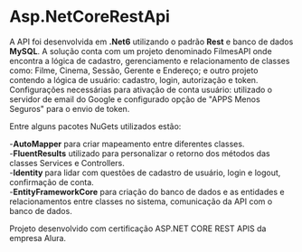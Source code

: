 # Asp.NetCoreRestApi

<p>
A API foi desenvolvida em <b>.Net6</b> utilizando o padrão <b>Rest</b> e banco de dados <b>MySQL</b>. A solução conta com um projeto denominado FilmesAPI onde encontra a lógica de cadastro, gerenciamento e relacionamento de classes como: Filme, Cinema, Sessão, Gerente e Endereço; e outro projeto contendo a lógica de usuário: cadastro, login, autorização e token. 
Configurações necessárias para ativação de conta usuário: utilizado o servidor de email do Google e configurado opção de "APPS Menos Seguros" para o envio de token.
</p>
Entre alguns pacotes NuGets utilizados estão:
<p>
-<b>AutoMapper</b> para criar mapeamento entre diferentes classes.<br> 
-<b>FluentResults</b> utilizado para personalizar o retorno dos métodos das classes Services e Controllers.<br>
-<b>Identity </b> para lidar com questões de cadastro de usuário, login e logout, confirmação de conta.<br>
-<b>EntityFrameworkCore</b> para criação do banco de dados e as entidades e relacionamentos entre classes no sistema, comunicação da API com o banco de dados.<br>
</p>

<p>Projeto desenvolvido com certificação ASP.NET CORE REST APIS da empresa Alura.</p>
